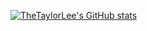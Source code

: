 [![TheTaylorLee's GitHub stats](https://github-readme-stats.vercel.app/api?username=thetaylorlee)](https://github.com/thetaylorlee/github-readme-stats)

<!--
https://github.com/anuraghazra/github-readme-stats
-->
